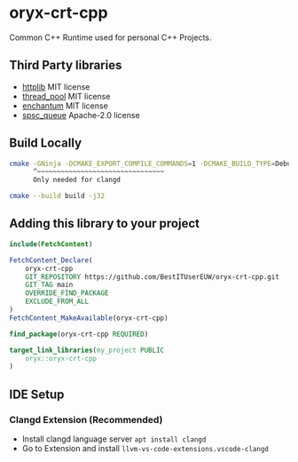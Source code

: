 # oryx-crt-cpp

Common C++ Runtime used for personal C++ Projects.

## Third Party libraries

- [httplib](https://github.com/yhirose/cpp-httplib) MIT license
- [thread_pool](https://github.com/bshoshany/thread-pool.git) MIT license
- [enchantum](https://github.com/ZXShady/enchantum.git) MIT license
- [spsc_queue](https://github.com/facebook/folly.git) Apache-2.0 license

## Build Locally

```bash
cmake -GNinja -DCMAKE_EXPORT_COMPILE_COMMANDS=1 -DCMAKE_BUILD_TYPE=Debug -Bbuild -H.
      ^~~~~~~~~~~~~~~~~~~~~~~~~~~~~~~~~
      Only needed for clangd   
```

```bash
cmake --build build -j32
```

## Adding this library to your project

```cmake
include(FetchContent)

FetchContent_Declare(
    oryx-crt-cpp
    GIT_REPOSITORY https://github.com/BestITUserEUW/oryx-crt-cpp.git
    GIT_TAG main
    OVERRIDE_FIND_PACKAGE
    EXCLUDE_FROM_ALL
)
FetchContent_MakeAvailable(oryx-crt-cpp)

find_package(oryx-crt-cpp REQUIRED)

target_link_libraries(my_project PUBLIC
    oryx::oryx-crt-cpp
)
```

## IDE Setup

### Clangd Extension (Recommended)

- Install clangd language server `apt install clangd`
- Go to Extension and install `llvm-vs-code-extensions.vscode-clangd`